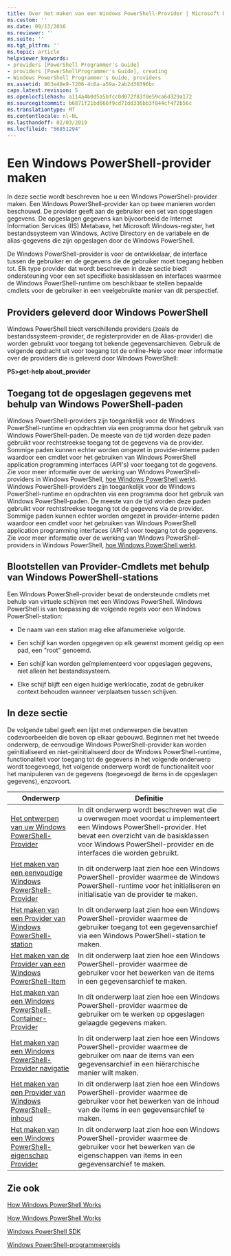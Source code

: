 ```yaml
---
title: Over het maken van een Windows PowerShell-Provider | Microsoft Docs
ms.custom: ''
ms.date: 09/13/2016
ms.reviewer: ''
ms.suite: ''
ms.tgt_pltfrm: ''
ms.topic: article
helpviewer_keywords:
- providers [PowerShell Programmer's Guide]
- providers [PowerShellProgrammer's Guide], creating
- Windows PowerShell Programmer's Guide, providers
ms.assetid: 863e48e9-7206-4c6a-a59a-2ab2d30396bc
caps.latest.revision: 5
ms.openlocfilehash: a114a4b0d5a5bfcc0d072f83f0e59ca6d329a172
ms.sourcegitcommit: b6871f21bd666f9cd71dd336bb3f844cf472b56c
ms.translationtype: MT
ms.contentlocale: nl-NL
ms.lasthandoff: 02/03/2019
ms.locfileid: "56851294"
---
```

# <a name="how-to-create-a-windows-powershell-provider"></a>Een Windows PowerShell-provider maken

In deze sectie wordt beschreven hoe u een Windows PowerShell-provider maken. Een Windows PowerShell-provider kan op twee manieren worden beschouwd. De provider geeft aan de gebruiker een set van opgeslagen gegevens. De opgeslagen gegevens kan bijvoorbeeld de Internet Information Services (IIS) Metabase, het Microsoft Windows-register, het bestandssysteem van Windows, Active Directory en de variabele en de alias-gegevens die zijn opgeslagen door de Windows PowerShell.

De Windows PowerShell-provider is voor de ontwikkelaar, de interface tussen de gebruiker en de gegevens die de gebruiker moet toegang hebben tot. Elk type provider dat wordt beschreven in deze sectie biedt ondersteuning voor een set specifieke basisklassen en interfaces waarmee de Windows PowerShell-runtime om beschikbaar te stellen bepaalde cmdlets voor de gebruiker in een veelgebruikte manier van dit perspectief.

## <a name="providers-provided-by-windows-powershell"></a>Providers geleverd door Windows PowerShell

Windows PowerShell biedt verschillende providers (zoals de bestandssysteem-provider, de registerprovider en de Alias-provider) die worden gebruikt voor toegang tot bekende gegevensarchieven. Gebruik de volgende opdracht uit voor toegang tot de online-Help voor meer informatie over de providers die is geleverd door Windows PowerShell:

**PS>get-help about_provider**

## <a name="accessing-the-stored-data-using-windows-powershell-paths"></a>Toegang tot de opgeslagen gegevens met behulp van Windows PowerShell-paden

Windows PowerShell-providers zijn toegankelijk voor de Windows PowerShell-runtime en opdrachten via een programma door het gebruik van Windows PowerShell-paden. De meeste van de tijd worden deze paden gebruikt voor rechtstreekse toegang tot de gegevens via de provider. Sommige paden kunnen echter worden omgezet in provider-interne paden waardoor een cmdlet voor het gebruiken van Windows PowerShell application programming interfaces (API's) voor toegang tot de gegevens. Zie voor meer informatie over de werking van Windows PowerShell-providers in Windows PowerShell, [hoe Windows PowerShell werkt](http://msdn.microsoft.com/en-us/ced30e23-10af-4700-8933-49873bd84d58).
Windows PowerShell-providers zijn toegankelijk voor de Windows PowerShell-runtime en opdrachten via een programma door het gebruik van Windows PowerShell-paden. De meeste van de tijd worden deze paden gebruikt voor rechtstreekse toegang tot de gegevens via de provider. Sommige paden kunnen echter worden omgezet in provider-interne paden waardoor een cmdlet voor het gebruiken van Windows PowerShell application programming interfaces (API's) voor toegang tot de gegevens. Zie voor meer informatie over de werking van Windows PowerShell-providers in Windows PowerShell, [hoe Windows PowerShell werkt](http://msdn.microsoft.com/en-us/ced30e23-10af-4700-8933-49873bd84d58).

## <a name="exposing-provider-cmdlets-using-windows-powershell-drives"></a>Blootstellen van Provider-Cmdlets met behulp van Windows PowerShell-stations

Een Windows PowerShell-provider bevat de ondersteunde cmdlets met behulp van virtuele schijven met een Windows PowerShell. Windows PowerShell is van toepassing de volgende regels voor een Windows PowerShell-station:

- De naam van een station mag elke alfanumerieke volgorde.

- Een schijf kan worden opgegeven op elk gewenst moment geldig op een pad, een "root" genoemd.

- Een schijf kan worden geïmplementeerd voor opgeslagen gegevens, niet alleen het bestandssysteem.

- Elke schijf blijft een eigen huidige werklocatie, zodat de gebruiker context behouden wanneer verplaatsen tussen schijven.

## <a name="in-this-section"></a>In deze sectie

De volgende tabel geeft een lijst met onderwerpen die bevatten codevoorbeelden die boven op elkaar gebouwd. Beginnen met het tweede onderwerp, de eenvoudige Windows PowerShell-provider kan worden geïnitialiseerd en niet-geïnitialiseerd door de Windows PowerShell-runtime, functionaliteit voor toegang tot de gegevens in het volgende onderwerp wordt toegevoegd, het volgende onderwerp wordt de functionaliteit voor het manipuleren van de gegevens (toegevoegd de items in de opgeslagen gegevens), enzovoort.

|Onderwerp|Definitie|
|-----------|----------------|
|[Het ontwerpen van uw Windows PowerShell-Provider](./designing-your-windows-powershell-provider.md)|In dit onderwerp wordt beschreven wat die u overwegen moet voordat u implementeert een Windows PowerShell-provider. Het bevat een overzicht van de basisklassen voor Windows PowerShell-provider en de interfaces die worden gebruikt.|
|[Het maken van een eenvoudige Windows PowerShell-Provider](./creating-a-basic-windows-powershell-provider.md)|In dit onderwerp laat zien hoe een Windows PowerShell-provider waarmee de Windows PowerShell-runtime voor het initialiseren en initialisatie van de provider te maken.|
|[Het maken van een Provider van Windows PowerShell-station](./creating-a-windows-powershell-drive-provider.md)|In dit onderwerp laat zien hoe een Windows PowerShell-provider waarmee de gebruiker toegang tot een gegevensarchief via een Windows PowerShell-station te maken.|
|[Het maken van de Provider van een Windows PowerShell-Item](./creating-a-windows-powershell-item-provider.md)|In dit onderwerp laat zien hoe een Windows PowerShell-provider waarmee de gebruiker voor het bewerken van de items in een gegevensarchief te maken.|
|[Het maken van een Windows PowerShell-Container-Provider](./creating-a-windows-powershell-container-provider.md)|In dit onderwerp laat zien hoe een Windows PowerShell-provider waarmee de gebruiker om te werken op opgeslagen gelaagde gegevens maken.|
|[Het maken van een Windows PowerShell-Provider navigatie](./creating-a-windows-powershell-navigation-provider.md)|In dit onderwerp laat zien hoe een Windows PowerShell-provider waarmee de gebruiker om naar de items van een gegevensarchief in een hiërarchische manier wilt maken.|
|[Het maken van een Provider van Windows PowerShell-inhoud](./creating-a-windows-powershell-content-provider.md)|In dit onderwerp laat zien hoe een Windows PowerShell-provider waarmee de gebruiker voor het bewerken van de inhoud van de items in een gegevensarchief te maken.|
|[Het maken van een Windows PowerShell-eigenschap Provider](./creating-a-windows-powershell-property-provider.md)|In dit onderwerp laat zien hoe een Windows PowerShell-provider waarmee de gebruiker voor het bewerken van de eigenschappen van items in een gegevensarchief te maken.|

## <a name="see-also"></a>Zie ook

[How Windows PowerShell Works](http://msdn.microsoft.com/en-us/ced30e23-10af-4700-8933-49873bd84d58)

[How Windows PowerShell Works](http://msdn.microsoft.com/en-us/ced30e23-10af-4700-8933-49873bd84d58)

[Windows PowerShell SDK](../windows-powershell-reference.md)

[Windows PowerShell-programmeergids](./windows-powershell-programmer-s-guide.md)